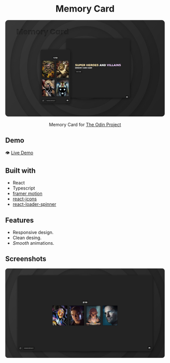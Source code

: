 #

<h1 align="center">Memory Card</h1>

![](./Preview/thumbnail.png)

<p align="center">
  Memory Card for <a href="https://www.theodinproject.com/">The Odin Project</a>
</p>

## Demo

👁️ [Live Demo](https://apheiro.github.io/memory_card/)

## Built with

- React
- Typescript
- [framer motion](https://www.framer.com/motion/)
- [react-icons](https://react-icons.github.io/react-icons/)
- [react-loader-spinner](https://mhnpd.github.io/react-loader-spinner/)

## Features

- Responsive design.
- Clean desing.
- _Smooth_ animations.

## Screenshots

![](./Preview/img1.png)